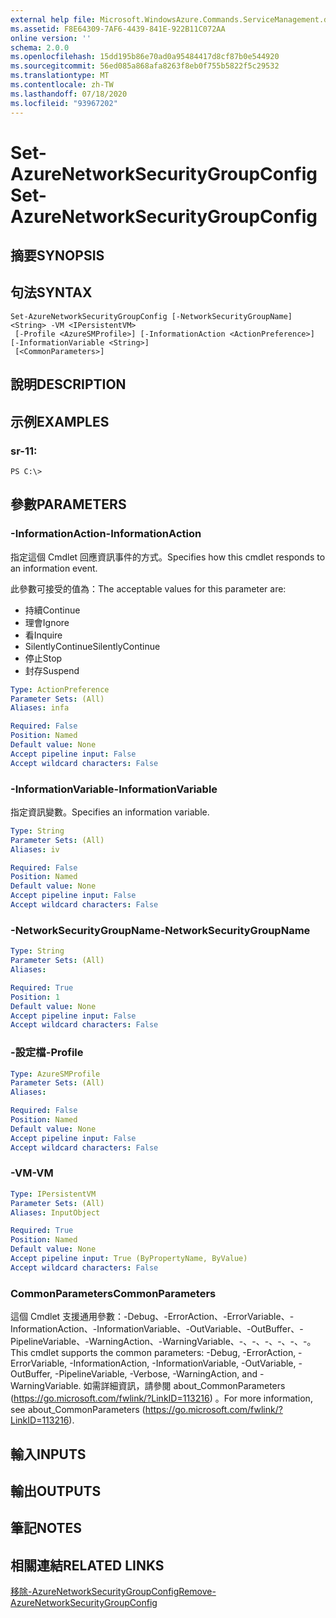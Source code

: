 ```yaml
---
external help file: Microsoft.WindowsAzure.Commands.ServiceManagement.dll-Help.xml
ms.assetid: F8E64309-7AF6-4439-841E-922B11C072AA
online version: ''
schema: 2.0.0
ms.openlocfilehash: 15dd195b86e70ad0a95484417d8cf87b0e544920
ms.sourcegitcommit: 56ed085a868afa8263f8eb0f755b5822f5c29532
ms.translationtype: MT
ms.contentlocale: zh-TW
ms.lasthandoff: 07/18/2020
ms.locfileid: "93967202"
---
```

# <span data-ttu-id="4e17e-101">Set-AzureNetworkSecurityGroupConfig</span><span class="sxs-lookup"><span data-stu-id="4e17e-101">Set-AzureNetworkSecurityGroupConfig</span></span>

## <span data-ttu-id="4e17e-102">摘要</span><span class="sxs-lookup"><span data-stu-id="4e17e-102">SYNOPSIS</span></span>

## <span data-ttu-id="4e17e-103">句法</span><span class="sxs-lookup"><span data-stu-id="4e17e-103">SYNTAX</span></span>

```
Set-AzureNetworkSecurityGroupConfig [-NetworkSecurityGroupName] <String> -VM <IPersistentVM>
 [-Profile <AzureSMProfile>] [-InformationAction <ActionPreference>] [-InformationVariable <String>]
 [<CommonParameters>]
```

## <span data-ttu-id="4e17e-104">說明</span><span class="sxs-lookup"><span data-stu-id="4e17e-104">DESCRIPTION</span></span>

## <span data-ttu-id="4e17e-105">示例</span><span class="sxs-lookup"><span data-stu-id="4e17e-105">EXAMPLES</span></span>

### <span data-ttu-id="4e17e-106">sr-1</span><span class="sxs-lookup"><span data-stu-id="4e17e-106">1:</span></span>
```
PS C:\>
```

## <span data-ttu-id="4e17e-107">參數</span><span class="sxs-lookup"><span data-stu-id="4e17e-107">PARAMETERS</span></span>

### <span data-ttu-id="4e17e-108">-InformationAction</span><span class="sxs-lookup"><span data-stu-id="4e17e-108">-InformationAction</span></span>
<span data-ttu-id="4e17e-109">指定這個 Cmdlet 回應資訊事件的方式。</span><span class="sxs-lookup"><span data-stu-id="4e17e-109">Specifies how this cmdlet responds to an information event.</span></span>

<span data-ttu-id="4e17e-110">此參數可接受的值為：</span><span class="sxs-lookup"><span data-stu-id="4e17e-110">The acceptable values for this parameter are:</span></span>

- <span data-ttu-id="4e17e-111">持續</span><span class="sxs-lookup"><span data-stu-id="4e17e-111">Continue</span></span>
- <span data-ttu-id="4e17e-112">理會</span><span class="sxs-lookup"><span data-stu-id="4e17e-112">Ignore</span></span>
- <span data-ttu-id="4e17e-113">看</span><span class="sxs-lookup"><span data-stu-id="4e17e-113">Inquire</span></span>
- <span data-ttu-id="4e17e-114">SilentlyContinue</span><span class="sxs-lookup"><span data-stu-id="4e17e-114">SilentlyContinue</span></span>
- <span data-ttu-id="4e17e-115">停止</span><span class="sxs-lookup"><span data-stu-id="4e17e-115">Stop</span></span>
- <span data-ttu-id="4e17e-116">封存</span><span class="sxs-lookup"><span data-stu-id="4e17e-116">Suspend</span></span>

```yaml
Type: ActionPreference
Parameter Sets: (All)
Aliases: infa

Required: False
Position: Named
Default value: None
Accept pipeline input: False
Accept wildcard characters: False
```

### <span data-ttu-id="4e17e-117">-InformationVariable</span><span class="sxs-lookup"><span data-stu-id="4e17e-117">-InformationVariable</span></span>
<span data-ttu-id="4e17e-118">指定資訊變數。</span><span class="sxs-lookup"><span data-stu-id="4e17e-118">Specifies an information variable.</span></span>

```yaml
Type: String
Parameter Sets: (All)
Aliases: iv

Required: False
Position: Named
Default value: None
Accept pipeline input: False
Accept wildcard characters: False
```

### <span data-ttu-id="4e17e-119">-NetworkSecurityGroupName</span><span class="sxs-lookup"><span data-stu-id="4e17e-119">-NetworkSecurityGroupName</span></span>
```yaml
Type: String
Parameter Sets: (All)
Aliases: 

Required: True
Position: 1
Default value: None
Accept pipeline input: False
Accept wildcard characters: False
```

### <span data-ttu-id="4e17e-120">-設定檔</span><span class="sxs-lookup"><span data-stu-id="4e17e-120">-Profile</span></span>
```yaml
Type: AzureSMProfile
Parameter Sets: (All)
Aliases: 

Required: False
Position: Named
Default value: None
Accept pipeline input: False
Accept wildcard characters: False
```

### <span data-ttu-id="4e17e-121">-VM</span><span class="sxs-lookup"><span data-stu-id="4e17e-121">-VM</span></span>
```yaml
Type: IPersistentVM
Parameter Sets: (All)
Aliases: InputObject

Required: True
Position: Named
Default value: None
Accept pipeline input: True (ByPropertyName, ByValue)
Accept wildcard characters: False
```

### <span data-ttu-id="4e17e-122">CommonParameters</span><span class="sxs-lookup"><span data-stu-id="4e17e-122">CommonParameters</span></span>
<span data-ttu-id="4e17e-123">這個 Cmdlet 支援通用參數：-Debug、-ErrorAction、-ErrorVariable、-InformationAction、-InformationVariable、-OutVariable、-OutBuffer、-PipelineVariable、-WarningAction、-WarningVariable、-、-、-、-、-、-。</span><span class="sxs-lookup"><span data-stu-id="4e17e-123">This cmdlet supports the common parameters: -Debug, -ErrorAction, -ErrorVariable, -InformationAction, -InformationVariable, -OutVariable, -OutBuffer, -PipelineVariable, -Verbose, -WarningAction, and -WarningVariable.</span></span> <span data-ttu-id="4e17e-124">如需詳細資訊，請參閱 about_CommonParameters (https://go.microsoft.com/fwlink/?LinkID=113216) 。</span><span class="sxs-lookup"><span data-stu-id="4e17e-124">For more information, see about_CommonParameters (https://go.microsoft.com/fwlink/?LinkID=113216).</span></span>

## <span data-ttu-id="4e17e-125">輸入</span><span class="sxs-lookup"><span data-stu-id="4e17e-125">INPUTS</span></span>

## <span data-ttu-id="4e17e-126">輸出</span><span class="sxs-lookup"><span data-stu-id="4e17e-126">OUTPUTS</span></span>

## <span data-ttu-id="4e17e-127">筆記</span><span class="sxs-lookup"><span data-stu-id="4e17e-127">NOTES</span></span>

## <span data-ttu-id="4e17e-128">相關連結</span><span class="sxs-lookup"><span data-stu-id="4e17e-128">RELATED LINKS</span></span>

[<span data-ttu-id="4e17e-129">移除-AzureNetworkSecurityGroupConfig</span><span class="sxs-lookup"><span data-stu-id="4e17e-129">Remove-AzureNetworkSecurityGroupConfig</span></span>](./Remove-AzureNetworkSecurityGroupConfig.md)



